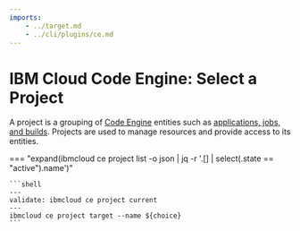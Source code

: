 ```yaml
---
imports:
    - ../target.md
    - ../cli/plugins/ce.md
---
```


# IBM Cloud Code Engine: Select a Project

A project is a grouping of [Code
Engine](https://cloud.ibm.com/docs/codeengine) entities such as
[applications, jobs, and
builds](https://cloud.ibm.com/docs/codeengine?topic=codeengine-about#terminology). Projects
are used to manage resources and provide access to its entities.

=== "expand(ibmcloud ce project list  -o json | jq -r '.[] | select(.state == \"active\").name')"

    ```shell
    ---
    validate: ibmcloud ce project current
    ---
    ibmcloud ce project target --name ${choice}
    ```

